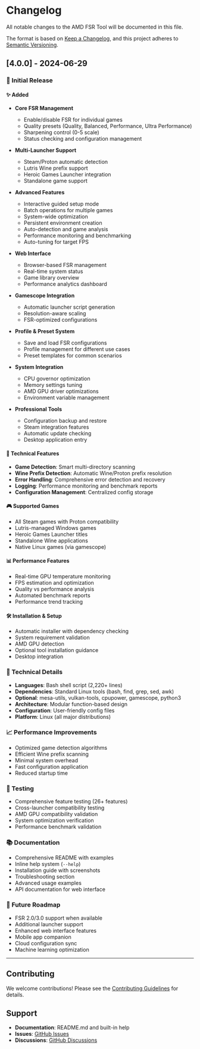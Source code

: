# Changelog

All notable changes to the AMD FSR Tool will be documented in this file.

The format is based on [Keep a Changelog](https://keepachangelog.com/en/1.0.0/),
and this project adheres to [Semantic Versioning](https://semver.org/spec/v2.0.0.html).

## [4.0.0] - 2024-06-29

### 🎉 Initial Release

#### ✨ Added
- **Core FSR Management**
  - Enable/disable FSR for individual games
  - Quality presets (Quality, Balanced, Performance, Ultra Performance)
  - Sharpening control (0-5 scale)
  - Status checking and configuration management

- **Multi-Launcher Support**
  - Steam/Proton automatic detection
  - Lutris Wine prefix support
  - Heroic Games Launcher integration
  - Standalone game support

- **Advanced Features**
  - Interactive guided setup mode
  - Batch operations for multiple games
  - System-wide optimization
  - Persistent environment creation
  - Auto-detection and game analysis
  - Performance monitoring and benchmarking
  - Auto-tuning for target FPS

- **Web Interface**
  - Browser-based FSR management
  - Real-time system status
  - Game library overview
  - Performance analytics dashboard

- **Gamescope Integration**
  - Automatic launcher script generation
  - Resolution-aware scaling
  - FSR-optimized configurations

- **Profile & Preset System**
  - Save and load FSR configurations
  - Profile management for different use cases
  - Preset templates for common scenarios

- **System Integration**
  - CPU governor optimization
  - Memory settings tuning
  - AMD GPU driver optimizations
  - Environment variable management

- **Professional Tools**
  - Configuration backup and restore
  - Steam integration features
  - Automatic update checking
  - Desktop application entry

#### 🔧 Technical Features
- **Game Detection**: Smart multi-directory scanning
- **Wine Prefix Detection**: Automatic Wine/Proton prefix resolution
- **Error Handling**: Comprehensive error detection and recovery
- **Logging**: Performance monitoring and benchmark reports
- **Configuration Management**: Centralized config storage

#### 🎮 Supported Games
- All Steam games with Proton compatibility
- Lutris-managed Windows games
- Heroic Games Launcher titles
- Standalone Wine applications
- Native Linux games (via gamescope)

#### 📊 Performance Features
- Real-time GPU temperature monitoring
- FPS estimation and optimization
- Quality vs performance analysis
- Automated benchmark reports
- Performance trend tracking

#### 🛠️ Installation & Setup
- Automatic installer with dependency checking
- System requirement validation
- AMD GPU detection
- Optional tool installation guidance
- Desktop integration

### 🔧 Technical Details
- **Languages**: Bash shell script (2,220+ lines)
- **Dependencies**: Standard Linux tools (bash, find, grep, sed, awk)
- **Optional**: mesa-utils, vulkan-tools, cpupower, gamescope, python3
- **Architecture**: Modular function-based design
- **Configuration**: User-friendly config files
- **Platform**: Linux (all major distributions)

### 📈 Performance Improvements
- Optimized game detection algorithms
- Efficient Wine prefix scanning
- Minimal system overhead
- Fast configuration application
- Reduced startup time

### 🧪 Testing
- Comprehensive feature testing (26+ features)
- Cross-launcher compatibility testing
- AMD GPU compatibility validation
- System optimization verification
- Performance benchmark validation

### 📚 Documentation
- Comprehensive README with examples
- Inline help system (`--help`)
- Installation guide with screenshots
- Troubleshooting section
- Advanced usage examples
- API documentation for web interface

### 🎯 Future Roadmap
- FSR 2.0/3.0 support when available
- Additional launcher support
- Enhanced web interface features
- Mobile app companion
- Cloud configuration sync
- Machine learning optimization

---

## Contributing

We welcome contributions! Please see the [Contributing Guidelines](CONTRIBUTING.md) for details.

## Support

- **Documentation**: README.md and built-in help
- **Issues**: [GitHub Issues](https://github.com/yourusername/amd-fsr-tool/issues)
- **Discussions**: [GitHub Discussions](https://github.com/yourusername/amd-fsr-tool/discussions)

